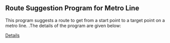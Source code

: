 ## Route Suggestion Program for Metro Line

This program suggests a route to get from a start point to a target point on a metro line.
.The details of the program are given below:

[Details](https://github.com/erhanyalniz/Route-Suggestion-Metro-Line-/blob/dfa5f80f2635fd8e0866184eb90120f2e51f3024/Route_Suggestion.pdf)
